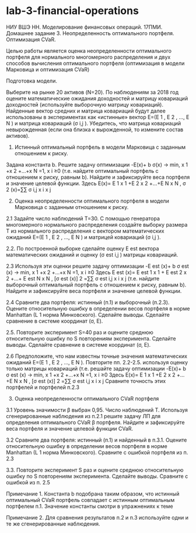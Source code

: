 # lab-3-financial-operations

НИУ ВШЭ НН. Моделирование финансовых операций. 17ПМИ.
Домашнее задание 3. Неопределенность оптимального портфеля.
Оптимизация CVaR.

Целью работы является оценка неопределенности оптимального портфеля
для нормального многомерного распределения и двух способов вычисления
оптимального портфеля (оптимизация в модели Марковица и оптимизация
CVaR)

Подготовка модели.

Выберите на рынке 20 активов (N=20). По наблюдениям за 2018 год оцените
математические ожидания доходностей и матрицу ковариаций доходностей
(используйте выборочную матрицу ковариаций). Найденные вектор средних
и матрица ковариаций будут далее использованы в экспериментах как
«истинные» вектор E=(E 1 , E 2 , …, E N ) и матрица ковариаций (σ i,j ). Убедитесь,
что матрица ковариаций невырожденная (если она близка к вырожденной, то
измените состав активов).

1. Истинный оптимальный портфель в модели Марковица с заданным
отношением к риску.

Задана константа b. Решите задачу оптимизации
-E(x)+ b σ(x) -&gt; min, x 1 +x 2 +…+x N =1, x i ≥0
(т.е. найдите оптимальный портфель с отношением к риску, равным b).
Найдите и зафиксируйте веса портфеля и значение целевой функции.
Здесь E(x)= E 1 x 1 +E 2 x 2 +…+E N x N , σ 2 (x)=∑∑ σ i,j x i x j

2. Оценка неопределенности оптимального портфеля в модели
Марковица с заданным отношением к риску.

2.1 Задайте число наблюдений T=30. С помощью генератора многомерного
нормального распределения создайте выборку размера Т из нормального
распределения с вектором математических ожиданий E=(E 1 , E 2 , …, E N ) и
матрицей ковариаций (σ i,j ).

2.2. По построенной выборке сделайте оценку E est вектора математических
ожиданий и оценку (σ est i,j ) матрицы ковариаций.

2.3 Используя эти оценки решите задачу оптимизации
-E est (x)+ b σ est (x) -&gt; min, x 1 +x 2 +…+x N =1, x i ≥0
Здесь E est (x)= E est 1 x 1 + E est 2 x 2 +…+ E est N x N , [σ est (x)] 2 =∑∑ σ est i,j x i x j
(т.е. найдите выборочный оптимальный портфель с отношением к риску,
равным b). Найдите и зафиксируйте веса портфеля и значение целевой
функции.

2.4 Сравните два портфеля: истинный (п.1) и выборочный (п.2.3). Оцените
относительную ошибку в определении весов портфеля в норме Manhattan (L 1
норма Минковского). Сделайте выводы. Сделайте сравнение в системе
координат (σ, E).

2.5. Повторите эксперимент S=40 раз и оцените среднюю относительную
ошибку по S повторениям эксперимента. Сделайте выводы. Сделайте
сравнение в системе координат (σ, E).

2.6 Предположите, что нам известны точные значения математических
ожиданий E=(E 1 , E 2 , …, E N ). Повторите пп. 2.2-2.5. используя оценку только
матрицы ковариаций (т.е. решайте задачу оптимизации
-E(x)+ b σ est (x) -&gt; min, x 1 +x 2 +…+x N =1, x i ≥0
Здесь E(x)= E 1 x 1 +E 2 x 2 +…+E N x N , [σ est (x)] 2 =∑∑ σ est i,j x i x j
Сравните точность этих портфелей и портфелей п.2.3

3. Оценка неопределенности оптимального CVaR портфеля

3.1 Уровень значимости β выбран 0,95. Число наблюдений T. Используя
сгенерированные наблюдения из п.2.1 решите задачу ЛП для определения
оптимального CVaR β портфеля. Найдите и зафиксируйте веса портфеля и
значение целевой функции CVaR.

3.2 Сравните два портфеля: истинный (п.1) и найденный в п.3.1. Оцените
относительную ошибку в определении весов портфеля в норме Manhattan (L 1
норма Минковского). Сравните с ошибкой портфеля из п. 2.3

3.3. Повторите эксперимент S раз и оцените среднюю относительную ошибку
по S повторениям эксперимента. Сделайте выводы. Сравните с ошибкой из
п. 2.5

Примечание 1. Константа b подобрана таким образом, что истинный
оптимальный CVaR портфель совпадает с истинным оптимальным
портфелем п.1. Значение константы смотри в упражнениях к теме

Примечание 2. Для сравнения результатов п.2 и п.3 используйте одни и те
же сгенерированные наблюдения.
